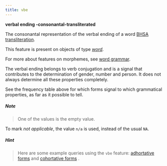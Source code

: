 ```yaml
---
title: vbe
---
```


**verbal ending -consonantal-transliterated**

The consonantal representation of the verbal ending of a word
[BHSA transliteration]({{site.shebanqw}}/BHSA-Transcription).

This feature is present on objects of type [*word*](otype).

For more about features on morphemes, see [word grammar](0_wordgrammar).

The verbal ending belongs to verb conjugation and is a signal
that contributes to the determination of gender, number and person.
It does not always determine all these properties completely.

See the frequency table above for which forms signal to which grammatical properties, as far as it possible
to tell.

##### Note
> One of the values is the empty value.

To mark *not applicable*, the value `n/a` is used, instead of the usual `NA`.

##### Hint
> Here are some example queries using the `vbe` feature: 
[adhortative forms]({{site.shebanq}}/hebrew/text?mr=r&qw=q&iid=500)
and
[cohortative forms]({{site.shebanq}}/hebrew/text?mr=r&qw=q&iid=499) .
